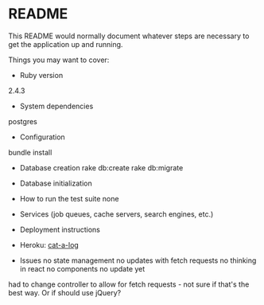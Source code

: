 # README

This README would normally document whatever steps are necessary to get the
application up and running.

Things you may want to cover:

* Ruby version

2.4.3

* System dependencies

postgres

* Configuration

bundle install


* Database creation
rake db:create
rake db:migrate

* Database initialization

* How to run the test suite
none

* Services (job queues, cache servers, search engines, etc.)

* Deployment instructions

* Heroku:
[cat-a-log](https://radiant-everglades-58086.herokuapp.com/)

* Issues
no state management
no updates with fetch requests
no thinking in react
no components
no update yet

had to change controller to allow for fetch requests - not sure if that's the best way. Or if should use jQuery?
